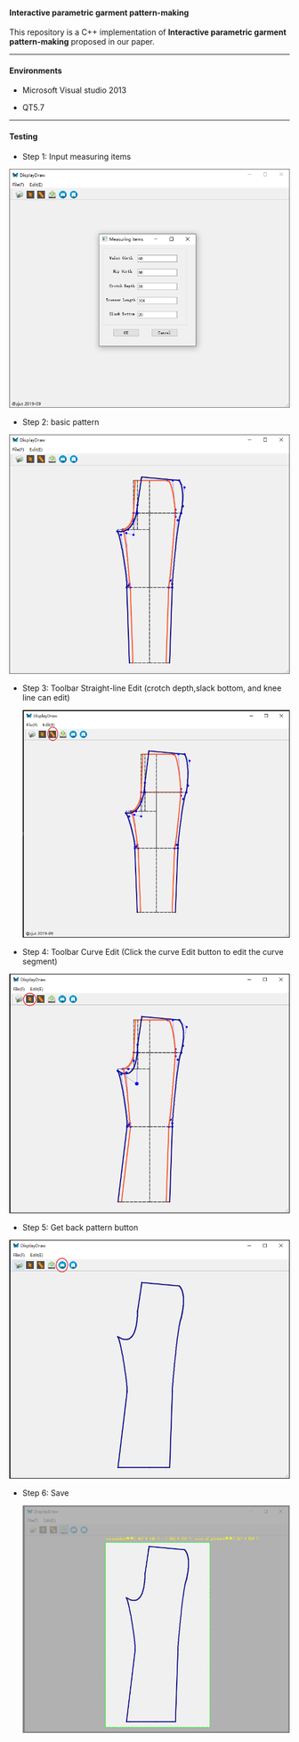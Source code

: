 #### Interactive parametric garment pattern-making

This repository is a C++ implementation of **Interactive parametric garment pattern-making** proposed in our paper.

------

#### Environments

+ Microsoft Visual studio 2013

+ QT5.7

------

#### Testing

+ Step 1: Input measuring items

<img src="typora-user-images\20201209100339.png" style="zoom: 67%;" />

+ Step 2:  basic pattern 

<img src="typora-user-images\20201209100425.png" style="zoom:67%;" />

+ Step 3: Toolbar Straight-line Edit (crotch depth,slack bottom, and knee line can edit)

  <img src="typora-user-images\image-20201212003657672.png" alt="image-20201212003657672" style="zoom:67%;" />

+ Step 4: Toolbar Curve Edit (Click the curve Edit button to edit the curve segment) 

<img src="typora-user-images\image-20201212002621604.png" alt="image-20201212002621604" style="zoom:67%;" />

+ Step 5: Get back pattern button

<img src="typora-user-images\image-20201212003131066.png" alt="image-20201212003131066" style="zoom:67%;" />

+ Step 6: Save 

  <img src="typora-user-images\image-20201212003342165.png" alt="image-20201212003342165" style="zoom:67%;" />